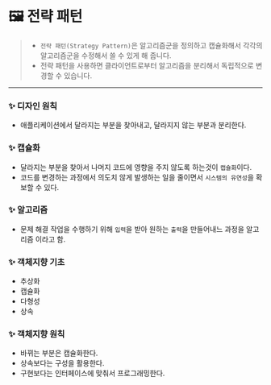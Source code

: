 # 🖼️ 전략 패턴

> - `전략 패턴(Strategy Pattern)`은 알고리즘군을 정의하고 캡슐화해서 각각의 알고리즘군을 수정해서 쓸 수 있게 해 줍니다.
> - 전략 패턴을 사용하면 클라이언트로부터 알고리즘을 분리해서 독립적으로 변경할 수 있습니다.
---

### ✨ 디자인 원칙
- 애플리케이션에서 달라지는 부분을 찾아내고, 달라지지 않는 부분과 분리한다.

### ✨ 캡슐화
- 달라지는 부분을 찾아서 나머지 코드에 영향을 주지 않도록 하는것이 `캡슐화`이다.
- 코드를 변경하는 과정에서 의도치 않게 발생하는 일을 줄이면서 `시스템의 유연성`을 확보할 수 있다.

### ✨ 알고리즘
- 문제 해결 작업을 수행하기 위해 `입력`을 받아 원하는 `출력`을 만들어내느 과정을 알고리즘 이라고 함.

### ✨ 객체지향 기초
- 추상화
- 캡슐화
- 다형성
- 상속

### ✨ 객체지향 원칙
- 바뀌는 부분은 캡슐화한다.
- 상속보다는 구성을 활용한다.
- 구현보다는 인터페이스에 맞춰서 프로그래밍한다.
